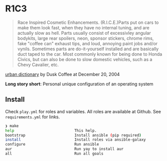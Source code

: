 # R1C3

> Race Inspired Cosmetic Enhancements. (R.I.C.E.)Parts put on cars to make them look fast, when they have no internal tuning, and are actually slow as hell. Parts usually consist of excessivley angular bodykits, large rear spoilers, neon, sponsor stickers, chrome rims, fake "coffee can" exhaust tips, and loud, annoying paint jobs and/or vynils. Sometimes parts are do-it-yourself installed and are basically duct taped to the car. Most commonly known for being done to Honda Civics, but can also be done to slow domestic vehicles, such as a Chevy Cavalier, etc.

[urban dictionary](https://www.urbandictionary.com/define.php?term=rice) by Dusk Coffee at December 20, 2004

**Long story short**: Personal unique configuration of an operating system

## Install

Check `play.yml` for roles and variables. All roles are available at Github. See `requirements.yml` for links.

```sh
❯ make
help                           This help.
bootstrap                      Install ansible (pip required)
install                        Install roles via ansible-galaxy
configure                      Run ansible
aur                            Run yay to install aur
all                            Run all goals
```
